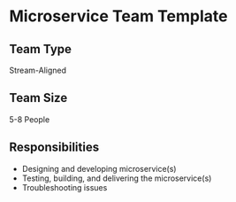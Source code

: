 # Microservice Team Template

## Team Type
Stream-Aligned

## Team Size
5-8 People

## Responsibilities
* Designing and developing microservice(s)
* Testing, building, and delivering the microservice(s)
* Troubleshooting issues